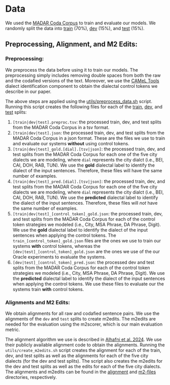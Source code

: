 # Data


We used the [MADAR Coda Corpus](https://camel.abudhabi.nyu.edu/madar-coda-corpus/) to train and evaluate our models. We randomly split the data into [train](train/train.tsv) (70%), [dev](train/dev.tsv) (15%), and [test](test/test.tsv) (15%).


## Preprocessing, Alignment, and M2 Edits:

### Preprocessing:

We preprocess the data before using it to train our models. The preprocessing simply includes removing double spaces from both the raw and the codafied versions of the text. Moreover, we use the [CAMeL Tools](https://github.com/CAMeL-Lab/camel_tools/tree/master) dialect identification component to obtain the dialectal control tokens we describe in our paper.

The above steps are applied using the [utils/preprocess_data.sh](utils/preprocess_data.sh) script. Running this script creates the following files for each of the [train](train), [dev](dev), and [test](test) splits:

1. `[train|dev|test].preproc.tsv`: the processed train, dev, and test splits from the MADAR Coda Corpus in a tsv format.
2. `[train|dev|test].json`: the processed train, dev, and test splits from the MADAR Coda Corpus in a json format. These are the files we use to train and evaluate our systems **without** using control tokens.
3. `[train|dev|test]_gold.[dial].[tsv|json]`: the processed train, dev, and test splits from the MADAR Coda Corpus for each one of the five city dialects we are modeling, where `dial` represents the city dialct (i.e., BEI, CAI, DOH, RAB, TUN). We use the **gold** dialectal label to identify the dialect of the input sentences. Therefore, these files will have the same number of examples.
4. `[train|dev|test]_pred.[dial].[tsv|json]`:  the processed train, dev, and test splits from the MADAR Coda Corpus for each one of the five city dialects we are modeling, where `dial` represents the city dialct (i.e., BEI, CAI, DOH, RAB, TUN). We use the **predicted** dialectal label to identify the dialect of the input sentences. Therefore, these files will *not* have the same number of examples.
5. `[train|dev|test]_[control_token]_gold.json`: the processed train, dev, and test splits from the MADAR Coda Corpus for each of the control token strategies we modeled (i.e., City, MSA Phrase, DA Phrase, Digit). We use the **gold** dialectal label to identify the dialect of the input sentences when applying the control tokens. The `train_[control_token]_gold.json` files are the ones we use to train our systems **with** control tokens, whereas the `[dev|test]_[control_token]_gold.json` are the ones we use of the our Oracle experiments to evaluate the systems.
6. `[dev|test]_[control_token]_pred.json`: the processed dev and test splits from the MADAR Coda Corpus for each of the control token strategies we modeled (i.e., City, MSA Phrase, DA Phrase, Digit). We use the **predicted** dialectal label to identify the dialect of the input sentences when applying the control tokens. We use these files to evaluate our the systems train **with** control tokens.


### Alignments and M2 Edits:

We obtain alignments for all raw and codafied sentence pairs. We use the alignments of the `dev` and `test` splits to create m2edits. The m2edits are needed for the evaluation using the m2scorer, which is our main evaluation metric.

The alignment algorithm we use is described in [Alhafni et al. 2024](). We use their publicly available alignment code to obtain the alignments. Running the `utils/create_m2edits.sh` script creates the alignment for each of the train, dev, and test splits as well as the alignments for each of the five city dialects (for the dev and test splits). The script also creates the m2edits for the dev and test splits as well as the edits for each of the five city dialects. The alignments and m2edits can be found in the [alignment](alignment) and [m2-files](m2-files) directories, respectively. 